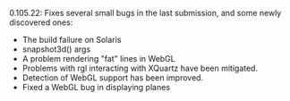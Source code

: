 0.105.22:  Fixes several small bugs in the last submission,
   and some newly discovered ones:
 - The build failure on Solaris
 - snapshot3d() args
 - A problem rendering "fat" lines in WebGL
 - Problems with rgl interacting with XQuartz have been 
   mitigated.
 - Detection of WebGL support has been improved.
 - Fixed a WebGL bug in displaying planes
